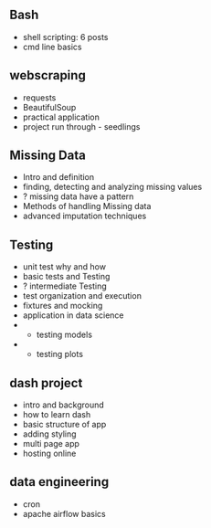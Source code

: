 
## Bash
- shell scripting:
  6 posts
- cmd line basics

## webscraping
- requests
- BeautifulSoup
- practical application
- project run through - seedlings

## Missing Data
- Intro and definition
- finding, detecting and analyzing missing values
- ? missing data have a pattern
- Methods of handling Missing data
- advanced imputation techniques

## Testing
- unit test why and how
- basic tests and Testing
- ? intermediate Testing
- test organization and execution
- fixtures and mocking
- application in data science
- - testing models
- - testing plots

## dash project
- intro and background
- how to learn dash
- basic structure of app
- adding styling
- multi page app
- hosting online

## data engineering
- cron
- apache airflow basics
